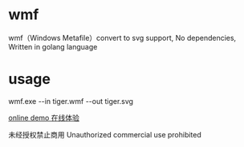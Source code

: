 # wmf
wmf（Windows Metafile）convert to svg support, No dependencies, Written in golang language

# usage
wmf.exe --in tiger.wmf --out tiger.svg

[online demo 在线体验](https://jilieryuyi.github.io/wmf/)

未经授权禁止商用 Unauthorized commercial use prohibited
